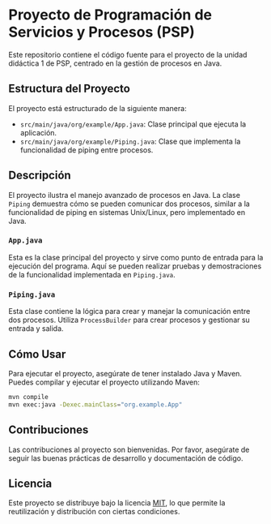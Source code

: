 # Proyecto de Programación de Servicios y Procesos (PSP)

Este repositorio contiene el código fuente para el proyecto de la unidad didáctica 1 de PSP, centrado en la gestión de procesos en Java.

## Estructura del Proyecto

El proyecto está estructurado de la siguiente manera:

- `src/main/java/org/example/App.java`: Clase principal que ejecuta la aplicación.
- `src/main/java/org/example/Piping.java`: Clase que implementa la funcionalidad de piping entre procesos.

## Descripción

El proyecto ilustra el manejo avanzado de procesos en Java. La clase `Piping` demuestra cómo se pueden comunicar dos procesos, similar a la funcionalidad de piping en sistemas Unix/Linux, pero implementado en Java.

### `App.java`

Esta es la clase principal del proyecto y sirve como punto de entrada para la ejecución del programa. Aquí se pueden realizar pruebas y demostraciones de la funcionalidad implementada en `Piping.java`.

### `Piping.java`

Esta clase contiene la lógica para crear y manejar la comunicación entre dos procesos. Utiliza `ProcessBuilder` para crear procesos y gestionar su entrada y salida.

## Cómo Usar

Para ejecutar el proyecto, asegúrate de tener instalado Java y Maven. Puedes compilar y ejecutar el proyecto utilizando Maven:

```bash
mvn compile
mvn exec:java -Dexec.mainClass="org.example.App"
```

## Contribuciones

Las contribuciones al proyecto son bienvenidas. Por favor, asegúrate de seguir las buenas prácticas de desarrollo y documentación de código.

## Licencia

Este proyecto se distribuye bajo la licencia [MIT](./license.txt), lo que permite la reutilización y distribución con ciertas condiciones.